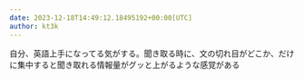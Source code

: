 ```yaml
---
date: 2023-12-18T14:49:12.18495192+00:00[UTC]
author: kt3k
---
```

自分、英語上手になってる気がする。聞き取る時に、文の切れ目がどこか、だけに集中すると聞き取れる情報量がグッと上がるような感覚がある
